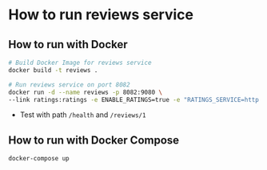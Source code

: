 # How to run reviews service

## How to run with Docker

```bash
# Build Docker Image for reviews service
docker build -t reviews .

# Run reviews service on port 8082
docker run -d --name reviews -p 8082:9080 \
--link ratings:ratings -e ENABLE_RATINGS=true -e "RATINGS_SERVICE=http://ratings:8080" reviews
```

* Test with path `/health` and `/reviews/1`

## How to run with Docker Compose

```bash
docker-compose up
```